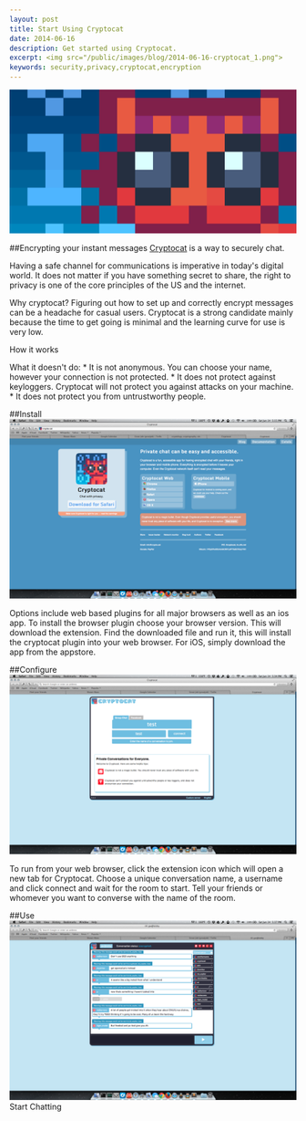 ```yaml
---
layout: post
title: Start Using Cryptocat
date: 2014-06-16
description: Get started using Cryptocat.
excerpt: <img src="/public/images/blog/2014-06-16-cryptocat_1.png">
keywords: security,privacy,cryptocat,encryption
---
```



![cryptocat](/public/images/blog/2014-06-16-cryptocat_1.png "cryptocat")

##Encrypting your instant messages
[Cryptocat](https://crypto.cat/) is a way to securely chat.

Having a safe channel for communications is imperative in today's digital world.  It does not matter if you have something secret to share, the right to privacy is one of the core principles of the US and the internet.

Why cryptocat?  Figuring out how to set up and correctly encrypt messages can be a headache for casual users.  Cryptocat is a strong candidate mainly because the time to get going is minimal and the learning curve for use is very low.

How it works

What it doesn't do:
	* It is not anonymous.  You can choose your name, however your connection is not protected.
	* It does not protect against keyloggers.  Cryptocat will not protect you against attacks on your machine.
	* It does not protect you from untrustworthy people.

##Install
![cryptocat](/public/images/blog/2014-06-16-cryptocat_2.png "cryptocat")

Options include web based plugins for all major browsers as well as an ios app.  To install the browser plugin choose your browser version.  This will download the extension.  Find the downloaded file and run it, this will install the cryptocat plugin into your web browser.  For iOS, simply download the app from the appstore.

##Configure
![cryptocat](/public/images/blog/2014-06-16-cryptocat_3.png "cryptocat")

To run from your web browser, click the extension icon which will open a new tab for Cryptocat.
Choose a unique conversation name, a username and click connect and wait for the room to start.
Tell your friends or whomever you want to converse with the name of the room.

##Use
![cryptocat](/public/images/blog/2014-06-16-cryptocat_4.png "cryptocat")
Start Chatting
